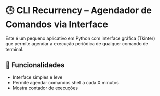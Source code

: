 # 🕒 CLI Recurrency – Agendador de Comandos via Interface

Este é um pequeno aplicativo em Python com interface gráfica (Tkinter) que permite agendar a execução periódica de qualquer comando de terminal.

## 🚀 Funcionalidades

- Interface simples e leve
- Permite agendar comandos shell a cada X minutos
- Mostra contador de execuções
